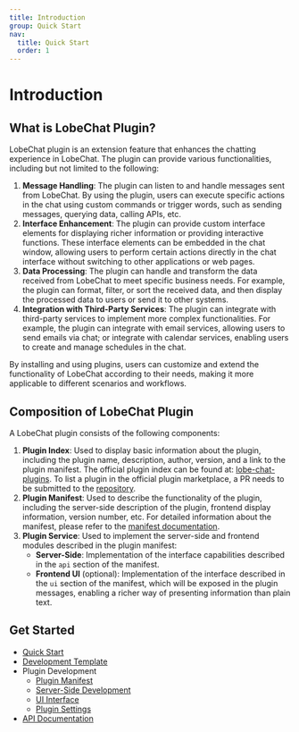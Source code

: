 ```yaml
---
title: Introduction
group: Quick Start
nav:
  title: Quick Start
  order: 1
---
```


# Introduction

## What is LobeChat Plugin?

LobeChat plugin is an extension feature that enhances the chatting experience in LobeChat. The plugin can provide various functionalities, including but not limited to the following:

1. **Message Handling**: The plugin can listen to and handle messages sent from LobeChat. By using the plugin, users can execute specific actions in the chat using custom commands or trigger words, such as sending messages, querying data, calling APIs, etc.
2. **Interface Enhancement**: The plugin can provide custom interface elements for displaying richer information or providing interactive functions. These interface elements can be embedded in the chat window, allowing users to perform certain actions directly in the chat interface without switching to other applications or web pages.
3. **Data Processing**: The plugin can handle and transform the data received from LobeChat to meet specific business needs. For example, the plugin can format, filter, or sort the received data, and then display the processed data to users or send it to other systems.
4. **Integration with Third-Party Services**: The plugin can integrate with third-party services to implement more complex functionalities. For example, the plugin can integrate with email services, allowing users to send emails via chat; or integrate with calendar services, enabling users to create and manage schedules in the chat.

By installing and using plugins, users can customize and extend the functionality of LobeChat according to their needs, making it more applicable to different scenarios and workflows.

## Composition of LobeChat Plugin

A LobeChat plugin consists of the following components:

1. **Plugin Index**: Used to display basic information about the plugin, including the plugin name, description, author, version, and a link to the plugin manifest. The official plugin index can be found at: [lobe-chat-plugins](https://github.com/lobehub/lobe-chat-plugins). To list a plugin in the official plugin marketplace, a PR needs to be submitted to the [repository](https://github.com/lobehub/lobe-chat-plugins/pulls).
2. **Plugin Manifest**: Used to describe the functionality of the plugin, including the server-side description of the plugin, frontend display information, version number, etc. For detailed information about the manifest, please refer to the [manifest documentation](manifest-docs-url).
3. **Plugin Service**: Used to implement the server-side and frontend modules described in the plugin manifest:
   - **Server-Side**: Implementation of the interface capabilities described in the `api` section of the manifest.
   - **Frontend UI** (optional): Implementation of the interface described in the `ui` section of the manifest, which will be exposed in the plugin messages, enabling a richer way of presenting information than plain text.

## Get Started

- [Quick Start](/guides/get-start)
- [Development Template](/guides/template)
- Plugin Development
  - [Plugin Manifest](/guides/plugin-manifest)
  - [Server-Side Development](/guides/plugin-server)
  - [UI Interface](/guides/plugin-ui)
  - [Plugin Settings](/guides/plugin-settings)
- [API Documentation](/api/plugin-manifest)
